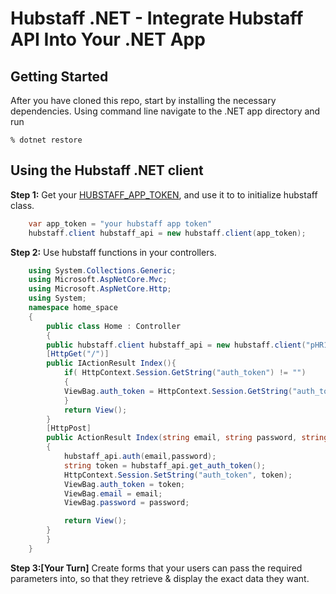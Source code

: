 # Hubstaff .NET - Integrate Hubstaff API Into Your .NET App

## Getting Started

After you have cloned this repo, start by installing the necessary dependencies. 
Using command line navigate to the .NET app directory and run

    % dotnet restore

## Using the Hubstaff .NET client

**Step 1:** Get your [HUBSTAFF_APP_TOKEN](https://developer.hubstaff.com/my_apps), and use it to to initialize hubstaff class.
```cs
	var app_token = "your hubstaff app token"
	hubstaff.client hubstaff_api = new hubstaff.client(app_token);
```
**Step 2:** Use hubstaff functions in your controllers.

```cs
	using System.Collections.Generic;
	using Microsoft.AspNetCore.Mvc;
	using Microsoft.AspNetCore.Http;
	using System;
	namespace home_space
	{
	    public class Home : Controller
	    {
		public hubstaff.client hubstaff_api = new hubstaff.client("pHR18-G-9c05NoyBtji3a8A2KsFKOuZcSZK4gT5V9vc");
		[HttpGet("/")]
		public IActionResult Index(){
		    if( HttpContext.Session.GetString("auth_token") != "")
		    {
			ViewBag.auth_token = HttpContext.Session.GetString("auth_token");
		    }
		    return View();
		}
		[HttpPost]
		public ActionResult Index(string email, string password, string operation)
		{
		    hubstaff_api.auth(email,password);
		    string token = hubstaff_api.get_auth_token();
		    HttpContext.Session.SetString("auth_token", token);
		    ViewBag.auth_token = token;
		    ViewBag.email = email;
		    ViewBag.password = password;

		    return View();
		}
	    }
	}
```
**Step 3:[Your Turn]** Create forms that your users can pass the
required parameters into, so that they retrieve & display the exact data they
want.
